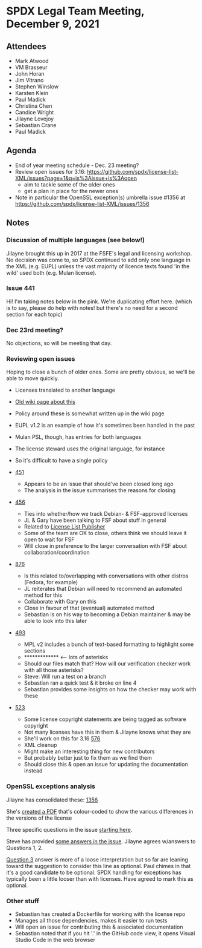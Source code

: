 # SPDX Legal Team Meeting, December 9, 2021

## Attendees

* Mark Atwood
* VM Brasseur
* John Horan
* Jim Vitrano
* Stephen Winslow
* Karsten Klein
* Paul Madick
* Christina Chen
* Candice Wright
* Jilayne Lovejoy
* Sebastian Crane
* Paul Madick

## Agenda

* End of year meeting schedule - Dec. 23 meeting?
* Review open issues for 3.16: https://github.com/spdx/license-list-XML/issues?page=1&q=is%3Aissue+is%3Aopen
  * aim to tackle some of the older ones
  * get a plan in place for the newer ones
* Note in particular the OpenSSL exception(s) umbrella issue #1356 at https://github.com/spdx/license-list-XML/issues/1356

## Notes

### Discussion of multiple languages (see below!)

Jilayne brought this up in 2017 at the FSFE's legal and licensing workshop. No decision was come to, so SPDX continued to add only one language in the XML (e.g. EUPL) unless the vast majority of licence texts found 'in the wild' used both (e.g. Mulan license).

### Issue 441

Hi! I'm taking notes below in the pink. We're duplicating effort here. (which is to say, please do help with notes! but there's no need for a second section for each topic)

### Dec 23rd meeting?

No objections, so will be meeting that day.

### Reviewing open issues

Hoping to close a bunch of older ones. Some are pretty obvious, so we'll be able to move quickly.

* Licenses translated to another language
* [Old wiki page about this](https://wiki.spdx.org/view/Legal_Team/non-English-licenses)
* Policy around these is somewhat written up in the wiki page
* EUPL v1.2 is an example of how it's sometimes been handled in the past
* Mulan PSL, though, has entries for both languages
* The license steward uses the original language, for instance
* So it's difficult to have a single policy

* [451](https://github.com/spdx/license-list-XML/issues/451)
  * Appears to be an issue that should've been closed long ago
  * The analysis in the issue summarises the reasons for closing
* [456](https://github.com/spdx/license-list-XML/issues/456)
  * Ties into whether/how we track Debian- & FSF-approved licenses
  * JL & Gary have been talking to FSF about stuff in general
  * Related to [License List Publisher](https://github.com/spdx/LicenseListPublisher/issues)
  * Some of the team are OK to close, others think we should leave it open to wait for FSF
  * Will close in preference to the larger conversation with FSF about collaboration/coordination
* [876](https://github.com/spdx/license-list-XML/issues/876)
  * Is this related to/overlapping with conversations with other distros (Fedora, for example)
  * JL reiterates that Debian will need to recommend an automated method for this
  * Collaborate with Gary on this
  * Close in favour of that (eventual) automated method
  * Sebastian is on his way to becoming a Debian maintainer & may be able to look into this later
* [493](https://github.com/spdx/license-list-XML/issues/493)
  * MPL v2 includes a bunch of text-based formatting to highlight some sections
  * ************* <-- lots of asterisks
  * Should our files match that? How will our verification checker work with all those asterisks?
  * Steve: Will run a test on a branch
  * Sebastian ran a quick test & it broke on line 4
  * Sebastian provides some insights on how the checker may work with these
* [523](https://github.com/spdx/license-list-XML/issues/523)
  * Some license copyright statements are being tagged as software copyright
  * Not many licenses have this in them & Jilayne knows what they are
  * She'll work on this for 3.16
[576](https://github.com/spdx/license-list-XML/issues/576)
  * XML cleanup
  * Might make an interesting thing for new contributors
  * But probably better just to fix them as we find them
  * Should close this & open an issue for updating the documentation instead

### OpenSSL exceptions analysis

Jilayne has consolidated these: [1356](https://github.com/spdx/license-list-XML/issues/1356)

She's [created a PDF](https://github.com/spdx/license-list-XML/files/7507273/openssl-exceptions.pdf) that's colour-coded to show the various differences in the versions of the license

Three specific questions in the issue [starting here](https://github.com/spdx/license-list-XML/issues/1356#issuecomment-964437122).

Steve has provided [some answers in the issue](https://github.com/spdx/license-list-XML/issues/1356#issuecomment-971060655). Jilayne agrees w/answers to Questions 1, 2.

[Question 3](https://github.com/spdx/license-list-XML/issues/1356#issuecomment-964439798) answer is more of a loose interpretation but so far are leaning toward the suggestion to consider this line as optional. Paul chimes in that it's a good candidate to be optional. SPDX handling for exceptions has typically been a little looser than with licenses. Have agreed to mark this as optional.


### Other stuff

* Sebastian has created a Dockerfile for working with the license repo
* Manages all those dependencies, makes it easier to run tests
* Will open an issue for contributing this & associated documentation
* Sebastian noted that if you hit '.' in the GitHub code view, it opens Visual Studio Code in the web browser
